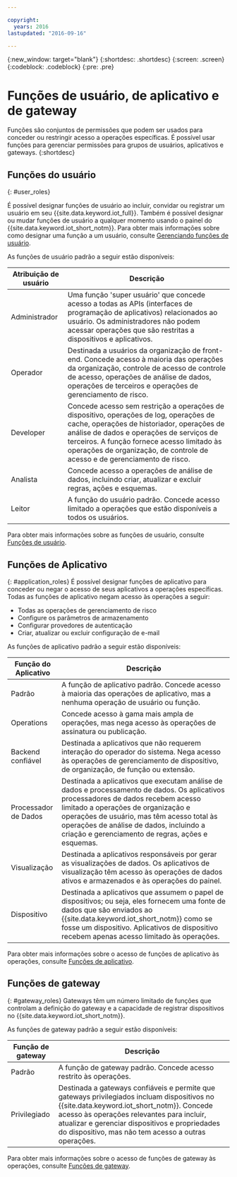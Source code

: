 ```yaml
---

copyright:
  years: 2016
lastupdated: "2016-09-16"

---
```


{:new_window: target="blank"}
{:shortdesc: .shortdesc}
{:screen: .screen}
{:codeblock: .codeblock}
{:pre: .pre}

# Funções de usuário, de aplicativo e de gateway

Funções são conjuntos de permissões que podem ser usados para conceder ou restringir acesso a operações específicas. É possível usar funções para gerenciar permissões para grupos de usuários, aplicativos e gateways.
{:shortdesc}

## Funções do usuário
{: #user_roles}

É possível designar funções de usuário ao incluir, convidar ou registrar um usuário em seu {{site.data.keyword.iot_full}}. Também é possível designar ou mudar funções de usuário a qualquer momento usando o painel do {{site.data.keyword.iot_short_notm}}. Para obter mais informações sobre como designar uma função a um usuário, consulte [Gerenciando funções de usuário](managing_user_roles.html).

As funções de usuário padrão a seguir estão disponíveis:

Atribuição de usuário | Descrição
------------- | -------------
Administrador | Uma função 'super usuário' que concede acesso a todas as APIs (interfaces de programação de aplicativos) relacionados ao usuário. Os administradores não podem acessar operações que são restritas a dispositivos e aplicativos.
Operador | Destinada a usuários da organização de front-end. Concede acesso à maioria das operações da organização, controle de acesso de controle de acesso, operações de análise de dados, operações de terceiros e operações de gerenciamento de risco.
Developer | Concede acesso sem restrição a operações de dispositivo, operações de log, operações de cache, operações de historiador, operações de análise de dados e operações de serviços de terceiros. A função fornece acesso limitado às operações de organização, de controle de acesso e de gerenciamento de risco.
Analista | Concede acesso a operações de análise de dados, incluindo criar, atualizar e excluir regras, ações e esquemas.
Leitor | A função do usuário padrão. Concede acesso limitado a operações que estão disponíveis a todos os usuários.

Para obter mais informações sobre as funções de usuário, consulte [Funções de usuário](reference/roles_access.html).

## Funções de Aplicativo
{: #application_roles}
É possível designar funções de aplicativo para conceder ou negar o acesso de seus aplicativos a operações específicas. Todas as funções de aplicativo negam acesso às operações a seguir:

- Todas as operações de gerenciamento de risco
- Configure os parâmetros de armazenamento
- Configurar provedores de autenticação
- Criar, atualizar ou excluir configuração de e-mail

As funções de aplicativo padrão a seguir estão disponíveis:

Função do Aplicativo | Descrição
------------- | -------------
Padrão | A função de aplicativo padrão. Concede acesso à maioria das operações de aplicativo, mas a nenhuma operação de usuário ou função.   
Operations | Concede acesso à gama mais ampla de operações, mas nega acesso às operações de assinatura ou publicação.
Backend confiável | Destinada a aplicativos que não requerem interação do operador do sistema. Nega acesso às operações de gerenciamento de dispositivo, de organização, de função ou extensão.
Processador de Dados | Destinada a aplicativos que executam análise de dados e processamento de dados. Os aplicativos processadores de dados recebem acesso limitado a operações de organização e operações de usuário, mas têm acesso total às operações de análise de dados, incluindo a criação e gerenciamento de regras, ações e esquemas.
Visualização | Destinada a aplicativos responsáveis por gerar as visualizações de dados. Os aplicativos de visualização têm acesso às operações de dados ativos e armazenados e às operações do painel.
Dispositivo | Destinada a aplicativos que assumem o papel de dispositivos; ou seja, eles fornecem uma fonte de dados que são enviados ao {{site.data.keyword.iot_short_notm}} como se fosse um dispositivo. Aplicativos de dispositivo recebem apenas acesso limitado às operações.

Para obter mais informações sobre o acesso de funções de aplicativo às operações, consulte [Funções de aplicativo](reference/app_roles_access.html).

## Funções de gateway
{: #gateway_roles}
Gateways têm um número limitado de funções que controlam a definição do gateway e a capacidade de registrar dispositivos no {{site.data.keyword.iot_short_notm}}.

As funções de gateway padrão a seguir estão disponíveis:

Função de gateway | Descrição
------------- | -------------
Padrão | A função de gateway padrão. Concede acesso restrito às operações.
Privilegiado | Destinada a gateways confiáveis e permite que gateways privilegiados incluam dispositivos no {{site.data.keyword.iot_short_notm}}. Concede acesso às operações relevantes para incluir, atualizar e gerenciar dispositivos e propriedades do dispositivo, mas não tem acesso a outras operações.  

Para obter mais informações sobre o acesso de funções de gateway às operações, consulte [Funções de gateway](reference/gateway_roles_access.html).
